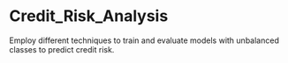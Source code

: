 # Credit_Risk_Analysis
Employ different techniques to train and evaluate models with unbalanced classes to predict credit risk.
